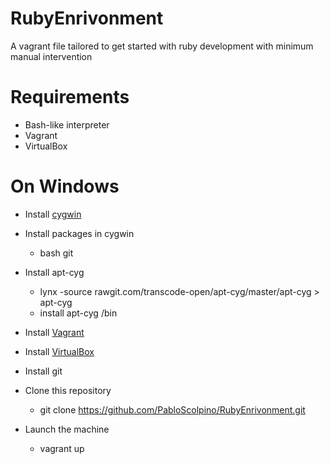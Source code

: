 # RubyEnrivonment
A vagrant file tailored to get started with ruby development with minimum manual intervention

# Requirements
* Bash-like interpreter
* Vagrant
* VirtualBox

# On Windows

* Install [cygwin](https://www.cygwin.com/)

* Install packages in cygwin
  * bash git

* Install apt-cyg
  * lynx -source rawgit.com/transcode-open/apt-cyg/master/apt-cyg > apt-cyg
  * install apt-cyg /bin

* Install [Vagrant](https://www.vagrantup.com/downloads.html)

* Install [VirtualBox](https://www.virtualbox.org/wiki/Downloads)

* Install git

* Clone this repository
  * git clone https://github.com/PabloScolpino/RubyEnrivonment.git

* Launch the machine
  * vagrant up
